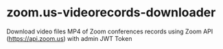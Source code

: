# zoom.us-videorecords-downloader

Download video files MP4 of Zoom conferences records using Zoom API (https://api.zoom.us) with admin JWT Token
